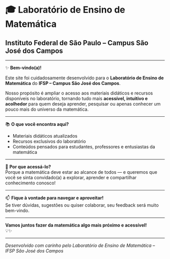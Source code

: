 # 🎓 Laboratório de Ensino de Matemática  
## Instituto Federal de São Paulo – Campus São José dos Campos

---

✨ **Bem-vindo(a)!**  

Este site foi cuidadosamente desenvolvido para o **Laboratório de Ensino de Matemática** do **IFSP – Campus São José dos Campos**.  

Nosso propósito é ampliar o acesso aos materiais didáticos e recursos disponíveis no laboratório, tornando tudo mais **acessível, intuitivo e acolhedor** para quem deseja aprender, pesquisar ou apenas conhecer um pouco mais do universo da matemática.

---

📚 **O que você encontra aqui?**  
- Materiais didáticos atualizados  
- Recursos exclusivos do laboratório  
- Conteúdos pensados para estudantes, professores e entusiastas da matemática  

---

🤝 **Por que acessá-lo?**  
Porque a matemática deve estar ao alcance de todos — e queremos que você se sinta convidado(a) a explorar, aprender e compartilhar conhecimento conosco!  

---

📫 **Fique à vontade para navegar e aproveitar!**  
Se tiver dúvidas, sugestões ou quiser colaborar, seu feedback será muito bem-vindo.

---

**Vamos juntos fazer da matemática algo mais próximo e acessível!**  
💡✨

---

*Desenvolvido com carinho pelo Laboratório de Ensino de Matemática – IFSP São José dos Campos*
